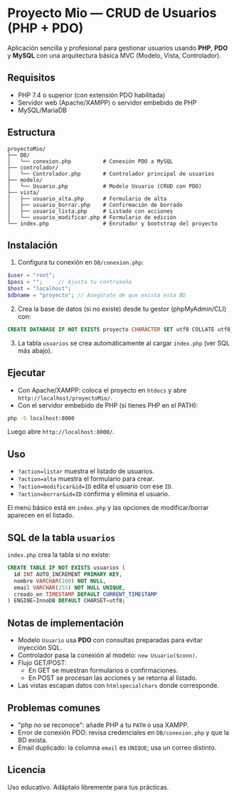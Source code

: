 # Proyecto Mio — CRUD de Usuarios (PHP + PDO)

Aplicación sencilla y profesional para gestionar usuarios usando **PHP**, **PDO** y **MySQL** con una arquitectura básica MVC (Modelo, Vista, Controlador).

## Requisitos

- PHP 7.4 o superior (con extensión PDO habilitada)
- Servidor web (Apache/XAMPP) o servidor embebido de PHP
- MySQL/MariaDB

## Estructura

```
proyectoMio/
├── DB/
│   └── conexion.php          # Conexión PDO a MySQL
├── controlador/
│   └── Controlador.php       # Controlador principal de usuarios
├── modelo/
│   └── Usuario.php           # Modelo Usuario (CRUD con PDO)
├── vista/
│   ├── usuario_alta.php      # Formulario de alta
│   ├── usuario_borrar.php    # Confirmación de borrado
│   ├── usuario_lista.php     # Listado con acciones
│   └── usuario_modificar.php # Formulario de edición
└── index.php                 # Enrutador y bootstrap del proyecto
```

## Instalación

1. Configura tu conexión en `DB/conexion.php`:

```php
$user = "root";
$pass = "";     // Ajusta tu contraseña
$host = "localhost";
$dbname = "proyecto"; // Asegúrate de que exista esta BD
```

2. Crea la base de datos (si no existe) desde tu gestor (phpMyAdmin/CLI) con:

```sql
CREATE DATABASE IF NOT EXISTS proyecto CHARACTER SET utf8 COLLATE utf8_general_ci;
```

3. La tabla `usuarios` se crea automáticamente al cargar `index.php` (ver SQL más abajo).

## Ejecutar

- Con Apache/XAMPP: coloca el proyecto en `htdocs` y abre `http://localhost/proyectoMio/`.
- Con el servidor embebido de PHP (si tienes PHP en el PATH):

```bash
php -S localhost:8000
```

Luego abre `http://localhost:8000/`.

## Uso

- `?action=listar` muestra el listado de usuarios.
- `?action=alta` muestra el formulario para crear.
- `?action=modificar&id=ID` edita el usuario con ese `ID`.
- `?action=borrar&id=ID` confirma y elimina el usuario.

El menú básico está en `index.php` y las opciones de modificar/borrar aparecen en el listado.

## SQL de la tabla `usuarios`

`index.php` crea la tabla si no existe:

```sql
CREATE TABLE IF NOT EXISTS usuarios (
  id INT AUTO_INCREMENT PRIMARY KEY,
  nombre VARCHAR(100) NOT NULL,
  email VARCHAR(255) NOT NULL UNIQUE,
  creado_en TIMESTAMP DEFAULT CURRENT_TIMESTAMP
) ENGINE=InnoDB DEFAULT CHARSET=utf8;
```

## Notas de implementación

- Modelo `Usuario` usa **PDO** con consultas preparadas para evitar inyección SQL.
- Controlador pasa la conexión al modelo: `new Usuario($conn)`.
- Flujo GET/POST:
  - En GET se muestran formularios o confirmaciones.
  - En POST se procesan las acciones y se retorna al listado.
- Las vistas escapan datos con `htmlspecialchars` donde corresponde.

## Problemas comunes

- "php no se reconoce": añade PHP a tu `PATH` o usa XAMPP.
- Error de conexión PDO: revisa credenciales en `DB/conexion.php` y que la BD exista.
- Email duplicado: la columna `email` es `UNIQUE`; usa un correo distinto.

## Licencia

Uso educativo. Adáptalo libremente para tus prácticas.